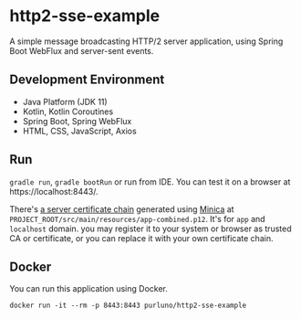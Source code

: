 # http2-sse-example

A simple message broadcasting HTTP/2 server application, using Spring Boot WebFlux and server-sent events.

## Development Environment

- Java Platform (JDK 11)
- Kotlin, Kotlin Coroutines
- Spring Boot, Spring WebFlux
- HTML, CSS, JavaScript, Axios

## Run

`gradle run`, `gradle bootRun` or run from IDE.
You can test it on a browser at https://localhost:8443/.

There's [a server certificate chain](src/main/resources/app-combined.p12)
generated using [Minica](https://github.com/jsha/minica) at `PROJECT_ROOT/src/main/resources/app-combined.p12`.
It's for `app` and `localhost` domain.
you may register it to your system or browser as trusted CA or certificate,
or you can replace it with your own certificate chain.

## Docker

You can run this application using Docker.

```
docker run -it --rm -p 8443:8443 purluno/http2-sse-example
```
